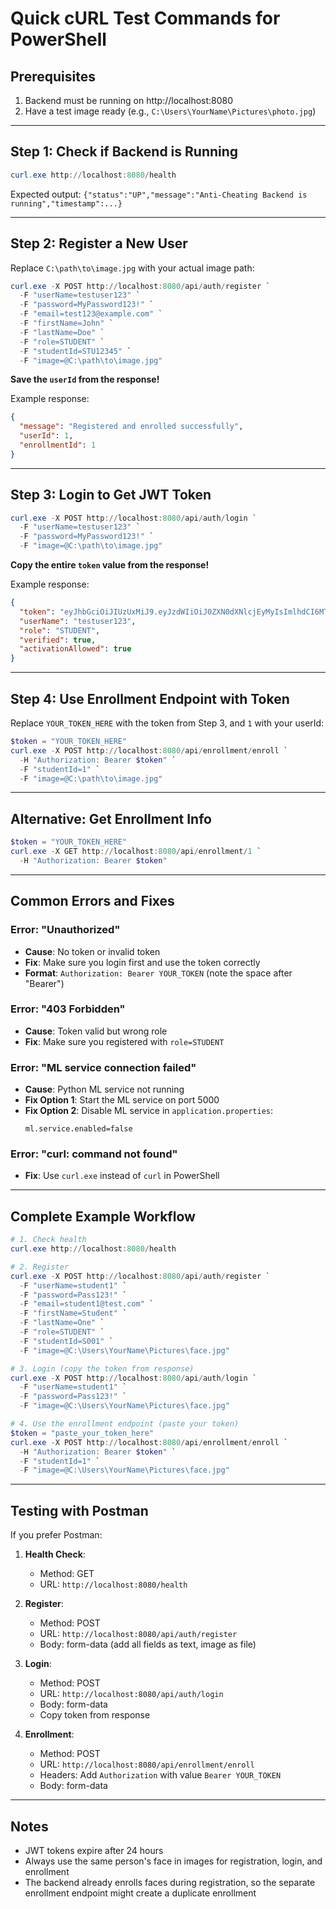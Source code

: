 # Quick cURL Test Commands for PowerShell

## Prerequisites
1. Backend must be running on http://localhost:8080
2. Have a test image ready (e.g., `C:\Users\YourName\Pictures\photo.jpg`)

---

## Step 1: Check if Backend is Running
```powershell
curl.exe http://localhost:8080/health
```

Expected output: `{"status":"UP","message":"Anti-Cheating Backend is running","timestamp":...}`

---

## Step 2: Register a New User
Replace `C:\path\to\image.jpg` with your actual image path:

```powershell
curl.exe -X POST http://localhost:8080/api/auth/register `
  -F "userName=testuser123" `
  -F "password=MyPassword123!" `
  -F "email=test123@example.com" `
  -F "firstName=John" `
  -F "lastName=Doe" `
  -F "role=STUDENT" `
  -F "studentId=STU12345" `
  -F "image=@C:\path\to\image.jpg"
```

**Save the `userId` from the response!**

Example response:
```json
{
  "message": "Registered and enrolled successfully",
  "userId": 1,
  "enrollmentId": 1
}
```

---

## Step 3: Login to Get JWT Token
```powershell
curl.exe -X POST http://localhost:8080/api/auth/login `
  -F "userName=testuser123" `
  -F "password=MyPassword123!" `
  -F "image=@C:\path\to\image.jpg"
```

**Copy the entire `token` value from the response!**

Example response:
```json
{
  "token": "eyJhbGciOiJIUzUxMiJ9.eyJzdWIiOiJ0ZXN0dXNlcjEyMyIsImlhdCI6MTY5NzAzMjgwMCwiZXhwIjoxNjk3MTE5MjAwfQ.xxx",
  "userName": "testuser123",
  "role": "STUDENT",
  "verified": true,
  "activationAllowed": true
}
```

---

## Step 4: Use Enrollment Endpoint with Token
Replace `YOUR_TOKEN_HERE` with the token from Step 3, and `1` with your userId:

```powershell
$token = "YOUR_TOKEN_HERE"
curl.exe -X POST http://localhost:8080/api/enrollment/enroll `
  -H "Authorization: Bearer $token" `
  -F "studentId=1" `
  -F "image=@C:\path\to\image.jpg"
```

---

## Alternative: Get Enrollment Info
```powershell
$token = "YOUR_TOKEN_HERE"
curl.exe -X GET http://localhost:8080/api/enrollment/1 `
  -H "Authorization: Bearer $token"
```

---

## Common Errors and Fixes

### Error: "Unauthorized"
- **Cause**: No token or invalid token
- **Fix**: Make sure you login first and use the token correctly
- **Format**: `Authorization: Bearer YOUR_TOKEN` (note the space after "Bearer")

### Error: "403 Forbidden"
- **Cause**: Token valid but wrong role
- **Fix**: Make sure you registered with `role=STUDENT`

### Error: "ML service connection failed"
- **Cause**: Python ML service not running
- **Fix Option 1**: Start the ML service on port 5000
- **Fix Option 2**: Disable ML service in `application.properties`:
  ```properties
  ml.service.enabled=false
  ```

### Error: "curl: command not found"
- **Fix**: Use `curl.exe` instead of `curl` in PowerShell

---

## Complete Example Workflow

```powershell
# 1. Check health
curl.exe http://localhost:8080/health

# 2. Register
curl.exe -X POST http://localhost:8080/api/auth/register `
  -F "userName=student1" `
  -F "password=Pass123!" `
  -F "email=student1@test.com" `
  -F "firstName=Student" `
  -F "lastName=One" `
  -F "role=STUDENT" `
  -F "studentId=S001" `
  -F "image=@C:\Users\YourName\Pictures\face.jpg"

# 3. Login (copy the token from response)
curl.exe -X POST http://localhost:8080/api/auth/login `
  -F "userName=student1" `
  -F "password=Pass123!" `
  -F "image=@C:\Users\YourName\Pictures\face.jpg"

# 4. Use the enrollment endpoint (paste your token)
$token = "paste_your_token_here"
curl.exe -X POST http://localhost:8080/api/enrollment/enroll `
  -H "Authorization: Bearer $token" `
  -F "studentId=1" `
  -F "image=@C:\Users\YourName\Pictures\face.jpg"
```

---

## Testing with Postman

If you prefer Postman:

1. **Health Check**:
   - Method: GET
   - URL: `http://localhost:8080/health`

2. **Register**:
   - Method: POST
   - URL: `http://localhost:8080/api/auth/register`
   - Body: form-data (add all fields as text, image as file)

3. **Login**:
   - Method: POST
   - URL: `http://localhost:8080/api/auth/login`
   - Body: form-data
   - Copy token from response

4. **Enrollment**:
   - Method: POST
   - URL: `http://localhost:8080/api/enrollment/enroll`
   - Headers: Add `Authorization` with value `Bearer YOUR_TOKEN`
   - Body: form-data

---

## Notes
- JWT tokens expire after 24 hours
- Always use the same person's face in images for registration, login, and enrollment
- The backend already enrolls faces during registration, so the separate enrollment endpoint might create a duplicate enrollment
